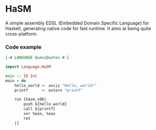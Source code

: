 # HaSM

A simple assembly EDSL (Embedded Domain Specific Language) for Haskell, generating native code for fast runtime.
It aims at being quite cross-platform.

### Code example

```haskell
{-# LANGUAGE QuasiQuotes #-}

import Language.HaSM

main :: IO Int
main = do
    hello_world <- asciz "Hello, world!"
    printf      <- extern "printf"

    run [hasm_x86|
        push ${hello_world}
        call ${printf}
        xor %eax, %eax
        ret
    |]
```   